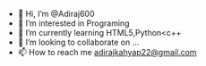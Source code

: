- 👋 Hi, I’m @Adiraj600
- 👀 I’m interested in Programing
- 🌱 I’m currently learning HTML5,Python<c++
- 💞️ I’m looking to collaborate on ...
- 📫 How to reach me adirajkahyap22@gmail.com

<!---
Adiraj600/Adiraj600 is a ✨ special ✨ repository because its `README.md` (this file) appears on your GitHub profile.
You can click the Preview link to take a look at your changes.
--->
